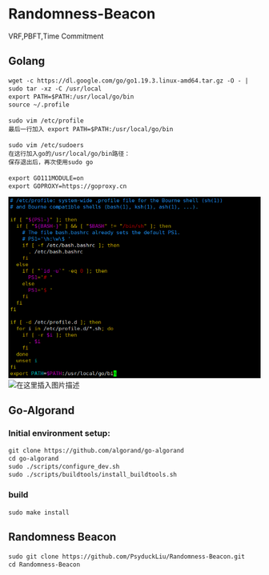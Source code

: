 # Randomness-Beacon
VRF,PBFT,Time Commitment

## Golang
```
wget -c https://dl.google.com/go/go1.19.3.linux-amd64.tar.gz -O - | sudo tar -xz -C /usr/local
export PATH=$PATH:/usr/local/go/bin
source ~/.profile

sudo vim /etc/profile
最后一行加入 export PATH=$PATH:/usr/local/go/bin

sudo vim /etc/sudoers
在这行加入go的/usr/local/go/bin路径：
保存退出后，再次使用sudo go 

export GO111MODULE=on
export GOPROXY=https://goproxy.cn
```

![add config](pics/1.png)
![在这里插入图片描述](https://img-blog.csdnimg.cn/202103251115420.png)

## Go-Algorand
### Initial environment setup:

```
git clone https://github.com/algorand/go-algorand
cd go-algorand
sudo ./scripts/configure_dev.sh
sudo ./scripts/buildtools/install_buildtools.sh
```

### build

```
sudo make install
```

## Randomness Beacon
```
sudo git clone https://github.com/PsyduckLiu/Randomness-Beacon.git
cd Randomness-Beacon
```
